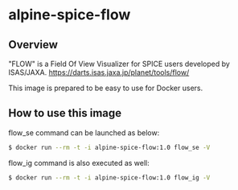 # alpine-spice-flow

## Overview

"FLOW" is a Field Of View Visualizer for SPICE users developed by ISAS/JAXA.
https://darts.isas.jaxa.jp/planet/tools/flow/

This image is prepared to be easy to use for Docker users.

## How to use this image

flow_se command can be launched as below:
```bash
$ docker run --rm -t -i alpine-spice-flow:1.0 flow_se -V
```

flow_ig command is also executed as well:
```bash
$ docker run --rm -t -i alpine-spice-flow:1.0 flow_ig -V
```

